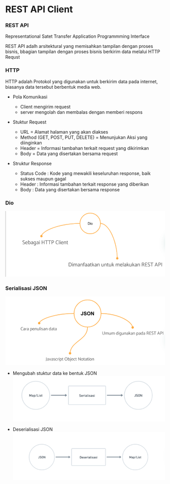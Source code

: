 # REST API Client

### REST API

Representational Satet Transfer Application Programmming Interface

REST API adalh arsitektural yang memisahkan tampilan dengan proses bisnis, bbagian tampilan dengan proses bisnis berkirim data melalui HTTP Requst

### HTTP

HTTP adalah Protokol yang digunakan untuk berkirim data pada internet, biasanya data tersebut berbentuk media web.

- Pola Komunikasi

  - Client mengirim request
  - server mengolah dan membalas dengan memberi respons

- Stuktur Request

  - URL = Alamat halaman yang akan diakses
  - Method (GET, POST, PUT, DELETE) = Menunjukan Aksi yang diinginkan
  - Header = Informasi tambahan terkait request yang dikirimkan
  - Body = Data yang disertakan bersama request

- Struktur Response
  - Status Code : Kode yang mewakili keseluruhan response, baik sukses maupun gagal
  - Header : Informasi tambahan terkait response yang diberikan
  - Body : Data yang disertakan bersama response

### Dio

![deskripsi Dio](image.png)

### Serialisasi JSON

![Json](image-1.png)

- Mengubah stuktur data ke bentuk JSON
  ![Serialisasi Json](image-2.png)

- Deserialisasi JSON
  ![Desrialisasi JSON](image-3.png)
